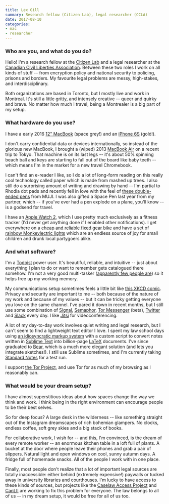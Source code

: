 ```yaml
---
title: Lex Gill
summary: Research fellow (Citizen Lab), legal researcher (CCLA)
date: 2017-08-10
categories:
- mac
- researcher
---
```


### Who are you, and what do you do?

Hello! I'm a research fellow at the [Citizen Lab](https://citizenlab.ca/ "A research lab inside the University of Toronto.") and a legal researcher at the [Canadian Civil Liberties Association](https://ccla.org/ "A Canadian group fighting for civil liberties and human rights."). Between these two roles I work on all kinds of stuff -- from encryption policy and national security to policing, prisons and borders. My favourite legal problems are messy, high-stakes, and interdisciplinary. 

Both organizations are based in Toronto, but I mostly live and work in Montreal. It's still a little gritty, and intensely creative -- queer and quirky and brave. No matter how much I travel, being a Montrealer is a big part of my setup. 

### What hardware do you use?

I have a early 2016 [12" MacBook][macbook.2] (space grey!) and an [iPhone 6S][iphone-6s] (gold!).

I don't carry confidential data or devices internationally, so instead of the glorious new MacBook, I brought a (wiped) 2013 [MacBook Air][macbook-air] on a recent trip to Tokyo. That machine is on its last legs -- it's about 50% spinning beach ball and keys are starting to fall out of the board like baby teeth -- which means I'm in the market for a new travel Chromebook. 

I can't find an e-reader I like, so I do a lot of long-form reading on this really cool technology called paper which is made from mashed up trees. I also still do a surprising amount of writing and drawing by hand -- I'm partial to Rhodia dot pads and recently fell in love with the feel of [these double-ended pens][double-ended-hybrid-hexagonal-pen] from MUJI. I was also gifted a Space Pen last year from my partner, which -- if you've ever had a pen explode on a plane, you'll know -- is a godsend for travel.

I have an [Apple Watch 2][apple-watch-series-2], which I use pretty much exclusively as a fitness tracker (I'd never get anything done if I enabled other notifications). I get everywhere on a [cheap and reliable fixed gear bike][draft-lite] and have a set of [rainbow Monkeylectric lights][m204] which are an endless source of joy for small children and drunk local partygoers alike.

### And what software?

I'm a [Todoist][] power user. It's beautiful, reliable, and intuitive -- just about everything I plan to do or want to remember gets catalogued there somehow. I'm not a very good multi-tasker ([apparently few people are](http://nymag.com/scienceofus/article/high-intensity-interval-training-work-productivity-breaks.html "A NYMag article about managing time.")) so it helps free up my working memory. 

My communications setup sometimes feels a little bit like [this XKCD comic](https://xkcd.com/1810/ "An XKCD comic about chat systems."). Privacy and security are important to me -- both because of the nature of my work and because of my values -- but it can be tricky getting everyone you love on the same channel. I've pared it down in recent months, but I still use some combination of [Signal][], [Semaphor][], [Tor Messenger][tor-messenger] (beta), [Twitter](https://twitter.com/lex_is "Lex's Twitter account.") and [Slack][] every day. I like [Jitsi][] for videoconferencing.

A lot of my day-to-day work involves quiet writing and legal research, but I can't seem to find a lightweight text editor I love. I spent my law school days using [an idiosyncratic markup system][lawtex] with a custom script to convert notes written in [Sublime Text][sublime-text] into billion-page [LaTeX][] documents. I've since graduated to [Bear][], which is a much more elegant solution (and lets you integrate sketches!). I still use Sublime sometimes, and I'm currently taking [Standard Notes][standard-notes] for a test run.

I support [the Tor Project][tor], and use Tor for as much of my browsing as I reasonably can. 

### What would be your dream setup?

I have almost superstitious ideas about how spaces change the way we think and work. I think being in the right environment can encourage people to be their best selves. 

So for deep focus? A large desk in the wilderness -- like something straight out of the Instagram dreamscapes of rich bohemian glampers. No clocks, endless coffee, soft grey skies and a big stack of books. 

For collaborative work, I wish for -- and this, I'm convinced, is the dream of every remote worker -- an enormous kitchen table in a loft full of plants. A bucket at the door where people leave their phones and grab a pair of slippers. Natural light and open windows on cool, sunny autumn days. A fridge full of homemade snacks. All of the people I work with in one place. 

Finally, most people don't realize that a lot of important legal sources are totally inaccessible: either behind (extremely expensive!) paywalls or tucked away in university libraries and courthouses. I'm lucky to have access to these kinds of sources, but projects like the [Caselaw Access Project](http://lil.law.harvard.edu/projects/caselaw-access-project/ "A Harvard project providing online access to US case law.") and [CanLII](https://www.canlii.org/en "An institute providing online access to Canadian case law.") are working to fix this problem for everyone. The law belongs to all of us -- in my dream setup, it would be free for all of us too.

[apple-watch-series-2]: https://en.wikipedia.org/wiki/Apple_Watch_Series_2 "A smartwatch."
[bear]: https://bear.app/ "A note taking application for macOS."
[double-ended-hybrid-hexagonal-pen]: http://web.archive.org/web/20190506070246/https://www.muji.us/store/double-ended-hybrid-hexagonal-pen-black4549337389779.html "A pen."
[draft-lite]: http://web.archive.org/web/20190506070251/http://www.sebikes.com/archive/2012/draft-lite- "A fixed gear bike."
[iphone-6s]: https://en.wikipedia.org/wiki/IPhone_6S "A smartphone."
[jitsi]: https://jitsi.org "Open source video conferencing software."
[latex]: https://www.latex-project.org/ "Typesetting software."
[lawtex]: https://rohitnafday.net/software/lawtex/ "A set of LaTeX tools for law school."
[m204]: http://web.archive.org/web/20221207183813/https://www.monkeylectric.com/wheel_light_comparison/ "A set of rainbow-coloured lights for bike wheels."
[macbook-air]: https://www.apple.com/macbook-air/ "A very thin laptop."
[macbook.2]: https://en.wikipedia.org/wiki/MacBook_(2015_version) "A very thin 12 inch laptop."
[semaphor]: https://spideroak.com "Encrypted group chat and file sharing software."
[signal]: https://en.wikipedia.org/wiki/Signal_%28software%29 "An encrypted messaging service."
[slack]: https://slack.com/intl/ja-jp/ "A collaboration service."
[standard-notes]: https://standardnotes.com/ "A cross-platform encrypted note taking application."
[sublime-text]: http://www.sublimetext.com/ "A coder's text editor."
[todoist]: https://todoist.com/ "A to-do service."
[tor-messenger]: https://gitlab.torproject.org/legacy/trac/-/wikis/doc/TorMessenger "A secure cross-platform chat service."
[tor]: https://www.torproject.org/ "A software and network package for protecting your anonymity."
